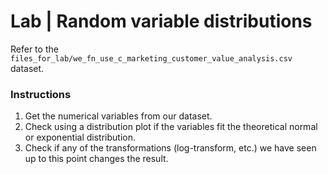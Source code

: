 
# Lab | Random variable distributions

Refer to the `files_for_lab/we_fn_use_c_marketing_customer_value_analysis.csv` dataset.

### Instructions

1. Get the numerical variables from our dataset.
2. Check using a distribution plot if the variables fit the theoretical normal or exponential distribution.
3. Check if any of the transformations (log-transform, etc.) we have seen up to this point changes the result.
